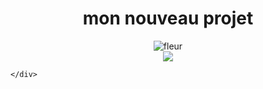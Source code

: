 <!DOCTYPE html>
<html lang="en">
<head>
    <meta charset="UTF-8">
    <meta http-equiv="X-UA-Compatible" content="IE=edge">
    <meta name="viewport" content="width=device-width, initial-scale=1.0">
    <title>Document</title>
</head>
<body>
    <center><h1>mon nouveau projet </h1></center>
    <center> <img src="https://www.bing.com/images/search?view=detailV2&ccid=%2fqojHlIb&id=7555B77D71A810D4BE5CC6A636C5B651C9D9A969&thid=OIP._qojHlIbEYqRrVmmRWE8JwHaGk&mediaurl=https%3a%2f%2fimages.coinafrique.com%2f2554640_uploaded_image1_1597769631.jpg&cdnurl=https%3a%2f%2fth.bing.com%2fth%2fid%2fR.feaa231e521b118a91ad59a645613c27%3frik%3daanZyVG2xTamxg%26pid%3dImgRaw%26r%3d0&exph=638&expw=720&q=moto+apsoni+ap+120-30&simid=608006342706222191&FORM=IRPRST&ck=C328396783BC029EBB04941159B58990&selectedIndex=11" alt="fleur" ></center>
    <div>
    <center> <img src="https://www.bing.com/images/search?view=detailV2&ccid=%2fqojHlIb&id=7555B77D71A810D4BE5CC6A636C5B651C9D9A969&thid=OIP._qojHlIbEYqRrVmmRWE8JwHaGk&mediaurl=https%3a%2f%2fimages.coinafrique.com%2f2554640_uploaded_image1_1597769631.jpg&cdnurl=https%3a%2f%2fth.bing.com%2fth%2fid%2fR.feaa231e521b118a91ad59a645613c27%3frik%3daanZyVG2xTamxg%26pid%3dImgRaw%26r%3d0&exph=638&expw=720&q=moto+apsoni+ap+120-30&simid=608006342706222191&FORM=IRPRST&ck=C328396783BC029EBB04941159B58990&selectedIndex=11" ></center>
    
    </div>


</body>
</html>